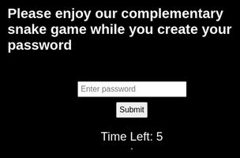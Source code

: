 
<!DOCTYPE html>
<html>
<head>
  <title>Snake Game with Password Input</title>
  <style>
  html, body {
    height: 100%;
    margin: 0;
    display: flex;
    flex-direction: column;
    align-items: center;
    justify-content: center;
    background: black;
    color: white;
    font-family: Arial, sans-serif;
  }
  canvas {
    border: 1px solid white;
  }
  input, button {
    margin-top: 10px;
    padding: 5px;
    font-size: 16px;
  }
  #timer {
    font-size: 24px;
    margin-bottom: 10px;
  }
  </style>
</head>
<body>
  <h1>Please enjoy our complementary snake game while you create your password</h1>
  <p id="password-requirements"></p>
  <input type="password" id="password" placeholder="Enter password" required>
  <button id="submit">Submit</button>
  <p id="timer">Time Left: 5</p>
  <canvas width="400" height="400" id="game"></canvas>
  <script>
    var canvas = document.getElementById('game');
    var context = canvas.getContext('2d');
    var passwordInput = document.getElementById('password');
    var submitButton = document.getElementById('submit');
    var requirementsText = document.getElementById('password-requirements');
    var timerText = document.getElementById('timer');
    var grid = 16;
    var count = 0;
    var speedDivider = 8 / 6; // Doubling the speed
    var timer = 5;
    var x, y;
    var timerInterval;

    function resetXY() {
      x = Math.floor(Math.random() * 21) + 10;
      y = Math.floor(Math.random() * 21) + 10;
      requirementsText.innerText = `Password must be ${x} characters long and the digits must sum to ${y}.`;
    }
    resetXY();
    
    function resetTimer() {
      clearInterval(timerInterval);
      timer = 5;
      timerText.innerText = `Time Left: ${timer}`;
      timerInterval = setInterval(() => {
        timer--;
        timerText.innerText = `Time Left: ${timer}`;
        if (timer <= 0) {
          resetGame();
        }
      }, 1000);
    }
    resetTimer();
    
    var snake = {
      x: 160,
      y: 160,
      dx: grid,
      dy: 0,
      cells: [],
      maxCells: 4
    };
    var apple = { x: 320, y: 320 };

    function getRandomInt(min, max) {
      return Math.floor(Math.random() * (max - min)) + min;
    }

    function resetGame() {
      snake.x = 160;
      snake.y = 160;
      snake.cells = [];
      snake.maxCells = 4;
      snake.dx = grid;
      snake.dy = 0;
      apple.x = getRandomInt(0, 25) * grid;
      apple.y = getRandomInt(0, 25) * grid;
      passwordInput.value = ""; // Reset password input
      resetXY();
      resetTimer();
    }

    function isValidPassword(password) {
      if (password.length === x) {
        let sum = 0;
        for (let char of password) {
          if (!isNaN(char)) {
            sum += parseInt(char, 10);
          }
        }
        return sum === y;
      }
      return false;
    }

    submitButton.addEventListener('click', function() {
      if (isValidPassword(passwordInput.value)) {
        alert("Password accepted!");
      } else {
        alert("Invalid password. Try again.");
      }
    });

    function loop() {
      requestAnimationFrame(loop);
      if (++count < speedDivider) return;
      count = 0;
      context.clearRect(0, 0, canvas.width, canvas.height);
      snake.x += snake.dx;
      snake.y += snake.dy;

      // Collision detection with walls
      if (snake.x < 0 || snake.x >= canvas.width || snake.y < 0 || snake.y >= canvas.height) {
        resetGame();
        return;
      }

      snake.cells.unshift({ x: snake.x, y: snake.y });
      if (snake.cells.length > snake.maxCells) snake.cells.pop();

      context.fillStyle = 'red';
      context.fillRect(apple.x, apple.y, grid - 1, grid - 1);
      
      context.fillStyle = 'green';
      snake.cells.forEach(function (cell, index) {
        context.fillRect(cell.x, cell.y, grid - 1, grid - 1);
        if (cell.x === apple.x && cell.y === apple.y) {
          snake.maxCells++;
          apple.x = getRandomInt(0, 25) * grid;
          apple.y = getRandomInt(0, 25) * grid;
          resetTimer();
        }
        for (var i = index + 1; i < snake.cells.length; i++) {
          if (cell.x === snake.cells[i].x && cell.y === snake.cells[i].y) {
            resetGame();
            return;
          }
        }
      });
    }

    document.addEventListener('keydown', function (e) {
      if (e.which === 37 && snake.dx === 0) {
        snake.dx = -grid;
        snake.dy = 0;
      } else if (e.which === 38 && snake.dy === 0) {
        snake.dy = -grid;
        snake.dx = 0;
      } else if (e.which === 39 && snake.dx === 0) {
        snake.dx = grid;
        snake.dy = 0;
      } else if (e.which === 40 && snake.dy === 0) {
        snake.dy = grid;
        snake.dx = 0;
      }
    });

    requestAnimationFrame(loop);
  </script>
</body>
</html>
